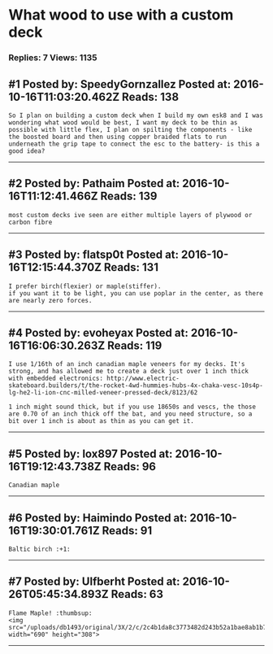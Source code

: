 # What wood to use with a custom deck

### Replies: 7 Views: 1135

## \#1 Posted by: SpeedyGornzallez Posted at: 2016-10-16T11:03:20.462Z Reads: 138

```
So I plan on building a custom deck when I build my own esk8 and I was wondering what wood would be best, I want my deck to be thin as possible with little flex, I plan on spilting the components - like the boosted board and then using copper braided flats to run underneath the grip tape to connect the esc to the battery- is this a good idea?
```

---
## \#2 Posted by: Pathaim Posted at: 2016-10-16T11:12:41.466Z Reads: 139

```
most custom decks ive seen are either multiple layers of plywood or carbon fibre
```

---
## \#3 Posted by: flatsp0t Posted at: 2016-10-16T12:15:44.370Z Reads: 131

```
I prefer birch(flexier) or maple(stiffer).
if you want it to be light, you can use poplar in the center, as there are nearly zero forces.
```

---
## \#4 Posted by: evoheyax Posted at: 2016-10-16T16:06:30.263Z Reads: 119

```
I use 1/16th of an inch canadian maple veneers for my decks. It's strong, and has allowed me to create a deck just over 1 inch thick with embedded electronics: http://www.electric-skateboard.builders/t/the-rocket-4wd-hummies-hubs-4x-chaka-vesc-10s4p-lg-he2-li-ion-cnc-milled-veneer-pressed-deck/8123/62

1 inch might sound thick, but if you use 18650s and vescs, the those are 0.70 of an inch thick off the bat, and you need structure, so a bit over 1 inch is about as thin as you can get it.
```

---
## \#5 Posted by: lox897 Posted at: 2016-10-16T19:12:43.738Z Reads: 96

```
Canadian maple
```

---
## \#6 Posted by: Haimindo Posted at: 2016-10-16T19:30:01.761Z Reads: 91

```
Baltic birch :+1:
```

---
## \#7 Posted by: Ulfberht Posted at: 2016-10-26T05:45:34.893Z Reads: 63

```
Flame Maple! :thumbsup:
<img src="/uploads/db1493/original/3X/2/c/2c4b1da8c3773482d243b52a1bae8ab1b798c6f6.jpg" width="690" height="308">
```

---
